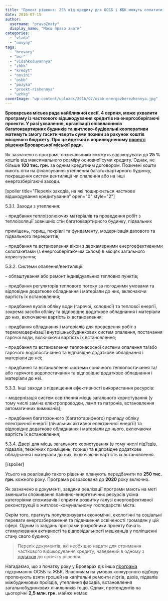 ```yaml
---
title: "Проект рішення: 25% від кредиту для ОСББ і ЖБК можуть оплатити за міські гроші"
date: 2016-07-15
author: 
  username: "pravoZnaty"
  display_name: "Маєш право знати"
categories: 
  - "vlada"
  - "novyny"
tags: 
  - "brovary"
  - "bsr"
  - "vidshkoduvannya"
  - "zhbk"
  - "kredyt"
  - "novini"
  - "osbb"
  - "pozyka"
  - "proekt-rishennya"
  - "uzhkg"
coverImage: "wp-content/uploads/2016/07/osbb-energozberezhennya.jpg"
---
```


**Броварська міська рада найближчої сесії, 4 серпня, може ухвалити програму із часткового відшкодування кредитів на енергозберігаючі проекти. У разі ухвалення, організації співвласників багатоквартирних будинків та житлово-будівельні кооперативи матимуть змогу гасити чверть суми позики за рахунок коштів місцевого бюджету. Про це йдеться в оприлюдненому [проекті рішення](http://docs.brovary.org/p38445/07.07.2016) Броварської міської ради.**

Як зазначено в програмі, позичальники зможуть відшкодувати до **25 %** коштів від максимального розміру основної суми кредиту. Однак, не більше **100 тис. грн.** за одним кредитним договором. Позичені кошти мають піти на фінансування утеплення багатоквартирного будинку, покращення систем вентиляції чи опалення або на інші енергозберігаючі заходи.

\[spoiler title="Перелік заходів, на які поширюється часткове відшкодування кредитування" open="0" style="2"\]

5.3.1. Заходи з утеплення:

\- придбання теплоізолюючих матеріалів та проведення робіт з теплоізоляції зовнішніх стін багатоквартирного будинку, підвальних

приміщень, горищ, покрівлі та фундаменту, модернізація дахового та підвального перекриттів;

\- придбання та встановлення вікон з двокамерними енергоефективними склопакетами (з енергозберігаючим склом) в місцях загального користування;

5.3.2. Системи опалення/вентиляції:

\- облаштування або ремонт індивідуальних теплових пунктів;

\- придбання регуляторів теплового потоку за погодними умовами та відповідне додаткове обладнання і матеріали до них, включаючи вартість їх встановлення;

\- придбання вузлів обліку води (гарячої, холодної) та теплової енергії, зокрема засоби обліку та відповідне додаткове обладнання і матеріали до них, включаючи вартість їх встановлення;

\- придбання обладнання і матеріалів для проведення робіт з термомодернізації внутрішньобудинкових систем опалення, постачання гарячої води, включаючи вартість їх встановлення;

\- придбання та встановлення теплонасосної системи опалення та/або гарячого водопостачання та відповідне додаткове обладнання і матеріали до неї;

\- придбання та встановлення системи сонячного теплопостачання та/або гарячого водопостачання та відповідне додаткове обладнання і матеріали до неї.

5.3.3. Інші заходи з підвищення ефективності використання ресурсів:

\- модернізація систем освітлення місць загального користування (у тому числі заміна електропроводки, ламп та патронів, встановлення автоматичних вимикачів);

\- придбання багатозонного (багатотарифного) приладу обліку електричної енергії (лічильник активної електричної енергії) та відповідне додаткове обладнання і матеріали до нього, включаючи вартість їх встановлення;

5.3.4. Двері для місць загального користування (в тому числі під’їздів, підвалів, технічних приміщень, горищ) та відповідне додаткове обладнання і матеріали до них, включаючи вартість їх встановлення.

\[/spoiler\]

Усього на реалізацію такого рішення планують передбачити по **250 тис. грн.** кожного року. Програма розрахована до **2020** року включно.

Як зазначено в документі, завдяки реалізації програми мають на меті зменшити споживання паливно-енергетичних ресурсів усіма категоріями споживачів і сприяти розвитку галузі енергоефективної реконструкції в житлово-комунальному господарстві міста.

Окрім того, прагнуть популяризувати економічні, екологічні та соціальні переваги енергозбереження та підвищення освіченості громадян у цій сфері. Одним із завдань програми розробники проекту бачать стимулювання активності та відповідальності мешканців у поліпшенні стану свого будинку.

> Перелік документів, які необхідно надати для отримання часткового відшкодування кредиту, наведений в одному з [додатків](https://onedrive.live.com/view.aspx?resid=72571393D4771099!7855&ithint=file%2cdocx&app=Word&authkey=!AGDHPkEjmAq48gM) до проекту рішення.

Нагадаємо, що з початку року у Броварах діє інша [програма](https://mpz.brovary.org/upravlinnya-zhg-terminovo-shukaye-ohochyh-vzyaty-groshej-na-pidtrymannya-osbb-i-zhbk/) підтримання ОСББ та ЖБК. Власникам на умовах конкурсного відбору пропонують взяти грошей на капітальні ремонти ліфтів, дахів, підвалів міжбудинкових проїздів, утеплення фасадів, встановлення загальнобудинкових лічильників тощо. Однак, претендентів на цьогорічні **2,5 млн. грн.** майже немає.
